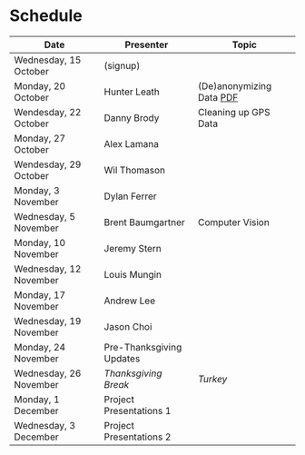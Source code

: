 Schedule
========

| Date | Presenter | Topic |
| ------------- | ------------- | ------------- |
| Wednesday, 15 October | (signup) | |
| Monday, 20 October | Hunter Leath  | (De)anonymizing Data [PDF](http://www.cs.utexas.edu/~shmat/shmat_oak09.pdf)|
| Wendesday, 22 October | Danny Brody | Cleaning up GPS Data |
| Monday, 27 October | Alex Lamana | |
| Wendesday, 29 October | Wil Thomason | |
| Monday, 3 November | Dylan Ferrer | |
| Wednesday, 5 November | Brent Baumgartner | Computer Vision|
| Monday, 10 November | Jeremy Stern | |
| Wednesday, 12 November | Louis Mungin | |
| Monday, 17 November | Andrew Lee | |
| Wednesday, 19 November | Jason Choi | |
| Monday, 24 November | Pre-Thanksgiving Updates | |
| Wednesday, 26 November | _Thanksgiving Break_ | _Turkey_ |
| Monday, 1 December | Project Presentations 1 | |
| Wednesday, 3 December | Project Presentations 2 | |
